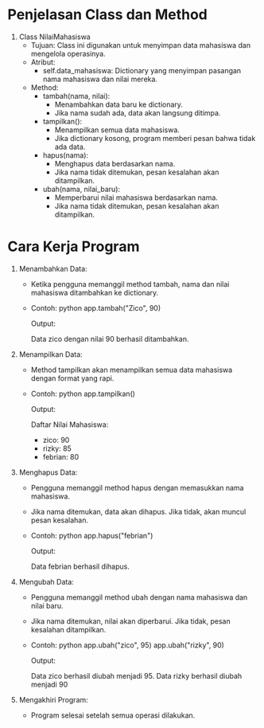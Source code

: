 # Penjelasan Class dan Method

1. Class NilaiMahasiswa
   - Tujuan: Class ini digunakan untuk menyimpan data mahasiswa dan mengelola operasinya.
   - Atribut:
     - self.data_mahasiswa: Dictionary yang menyimpan pasangan nama mahasiswa dan nilai mereka.
   - Method:
     - tambah(nama, nilai):
       - Menambahkan data baru ke dictionary.
       - Jika nama sudah ada, data akan langsung ditimpa.
     - tampilkan():
       - Menampilkan semua data mahasiswa.
       - Jika dictionary kosong, program memberi pesan bahwa tidak ada data.
     - hapus(nama):
       - Menghapus data berdasarkan nama.
       - Jika nama tidak ditemukan, pesan kesalahan akan ditampilkan.
     - ubah(nama, nilai_baru):
       - Memperbarui nilai mahasiswa berdasarkan nama.
       - Jika nama tidak ditemukan, pesan kesalahan akan ditampilkan.

# Cara Kerja Program

1. Menambahkan Data:
   - Ketika pengguna memanggil method tambah, nama dan nilai mahasiswa ditambahkan ke dictionary.
   - Contoh: 
     python
     app.tambah("Zico", 90)
     
     Output:
     
     Data zico dengan nilai 90 berhasil ditambahkan.
     

2. Menampilkan Data:
   - Method tampilkan akan menampilkan semua data mahasiswa dengan format yang rapi.
   - Contoh:
     python
     app.tampilkan()
     
     Output:
     
     Daftar Nilai Mahasiswa:
     - zico: 90
     - rizky: 85
     - febrian: 80
     

3. Menghapus Data:
   - Pengguna memanggil method hapus dengan memasukkan nama mahasiswa.
   - Jika nama ditemukan, data akan dihapus. Jika tidak, akan muncul pesan kesalahan.
   - Contoh:
     python
     app.hapus("febrian")
     
     Output:
     
     Data febrian berhasil dihapus.
     

4. Mengubah Data:
   - Pengguna memanggil method ubah dengan nama mahasiswa dan nilai baru.
   - Jika nama ditemukan, nilai akan diperbarui. Jika tidak, pesan kesalahan ditampilkan.
   - Contoh:
     python
     app.ubah("zico", 95)
     app.ubah("rizky", 90)
     
     Output:
     
     Data zico berhasil diubah menjadi 95.
     Data rizky berhasil diubah menjadi 90
     

5. Mengakhiri Program:
   - Program selesai setelah semua operasi dilakukan.
